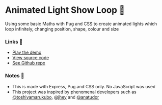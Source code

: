 # Animated Light Show Loop 🚀

Using some basic Maths with Pug and CSS to create animated lights which loop infinitely, changing position, shape, colour and size

### Links 🔗
- [Play the demo](https://express-pug-animated-light-show-loop.rolandjlevy.repl.co/)
- [View source code](https://repl.it/@RolandJLevy/express-pug-animated-light-show-loop)
- [See Github repo](https://github.com/rolandjlevy/express-pug-animated-light-show-loop)

### Notes 📝
- This is made with Express, Pug and CSS only. No JavaScript was used
- This project was inspired by phenomenal developers such as [@toshiyamarukubo](https://twitter.com/toshiyamarukubo/status/1343543124958703616), [@jhey](https://twitter.com/jh3yy) and [@anatudor](https://twitter.com/anatudor)
